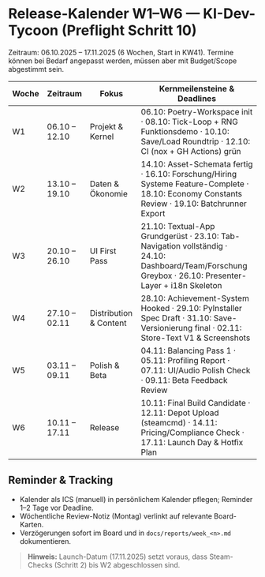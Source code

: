 # Release-Kalender W1–W6 — KI-Dev-Tycoon (Preflight Schritt 10)

Zeitraum: 06.10.2025 – 17.11.2025 (6 Wochen, Start in KW41). Termine können bei Bedarf angepasst werden, müssen aber mit Budget/Scope abgestimmt sein.

| Woche | Zeitraum | Fokus | Kernmeilensteine & Deadlines |
| --- | --- | --- | --- |
| W1 | 06.10 – 12.10 | Projekt & Kernel | 06.10: Poetry-Workspace init · 08.10: Tick-Loop + RNG Funktionsdemo · 10.10: Save/Load Roundtrip · 12.10: CI (nox + GH Actions) grün |
| W2 | 13.10 – 19.10 | Daten & Ökonomie | 14.10: Asset-Schemata fertig · 16.10: Forschung/Hiring Systeme Feature-Complete · 18.10: Economy Constants Review · 19.10: Batchrunner Export |
| W3 | 20.10 – 26.10 | UI First Pass | 21.10: Textual-App Grundgerüst · 23.10: Tab-Navigation vollständig · 24.10: Dashboard/Team/Forschung Greybox · 26.10: Presenter-Layer + i18n Skeleton |
| W4 | 27.10 – 02.11 | Distribution & Content | 28.10: Achievement-System Hooked · 29.10: PyInstaller Spec Draft · 31.10: Save-Versionierung final · 02.11: Store-Text V1 & Screenshots |
| W5 | 03.11 – 09.11 | Polish & Beta | 04.11: Balancing Pass 1 · 05.11: Profiling Report · 07.11: UI/Audio Polish Check · 09.11: Beta Feedback Review |
| W6 | 10.11 – 17.11 | Release | 10.11: Final Build Candidate · 12.11: Depot Upload (steamcmd) · 14.11: Pricing/Compliance Check · 17.11: Launch Day & Hotfix Plan |

## Reminder & Tracking
- Kalender als ICS (manuell) in persönlichem Kalender pflegen; Reminder 1–2 Tage vor Deadline.
- Wöchentliche Review-Notiz (Montag) verlinkt auf relevante Board-Karten.
- Verzögerungen sofort im Board und in `docs/reports/week_<n>.md` dokumentieren.

> **Hinweis:** Launch-Datum (17.11.2025) setzt voraus, dass Steam-Checks (Schritt 2) bis W2 abgeschlossen sind.

